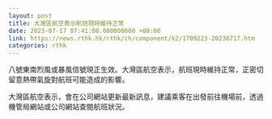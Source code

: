 ```yaml
---
layout: post
title: 大灣區航空表示航班現時維持正常
date: 2023-07-17 07:41:08.000000000 +08:00
link: https://news.rthk.hk/rthk/ch/component/k2/1709223-20230717.htm
categories: rthk
---
```


八號東南烈風或暴風信號現正生效。大灣區航空表示，航班現時維持正常，正密切留意熱帶氣旋對航班可能造成的影響。

大灣區航空表示，會在公司網站更新最新訊息，建議乘客在出發前往機場前，透過機管局網站或公司網站查閱航班狀況。
